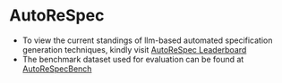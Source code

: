 # AutoReSpec

- To view the current standings of llm-based automated specification generation techniques, kindly visit  [AutoReSpec Leaderboard](https://autorespec.github.io/AutoReSpecLeaderboard/)
- The benchmark dataset used for evaluation can be found at [AutoReSpecBench](https://github.com/autorespec/AutoReSpec/tree/main/AutoReSpecBench)
